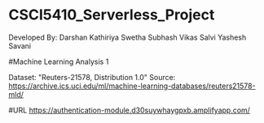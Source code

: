 # CSCI5410_Serverless_Project

Developed By:
Darshan Kathiriya
Swetha Subhash
Vikas Salvi
Yashesh Savani

#Machine Learning Analysis 1
 
Dataset: "Reuters-21578, Distribution 1.0"
Source: https://archive.ics.uci.edu/ml/machine-learning-databases/reuters21578-mld/ 

#URL 
https://authentication-module.d30suywhaygpxb.amplifyapp.com/